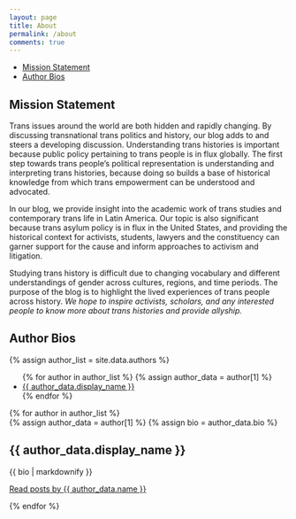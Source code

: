 ```yaml
---
layout: page
title: About
permalink: /about
comments: true
---
```


<div class="author-nav">
    <ul>
        <li>
          <a href="#mission">Mission Statement</a>
        </li>
        <li>
          <a href="#authors">Author Bios</a>
        </li>
    </ul>
</div>

<h2 id="mission">
Mission Statement
</h2>

<div>
<p>
Trans issues around the world are both hidden and rapidly changing. By discussing transnational trans politics and history, our blog adds to and steers a developing discussion. Understanding trans histories is important because public policy pertaining to trans people is in flux globally. The first step towards trans people’s political representation is understanding and interpreting trans histories, because doing so builds a base of historical knowledge from which trans empowerment can be understood and advocated.
</p>
<p>
In our blog, we provide insight into the academic work of trans studies and contemporary trans life in Latin America. Our topic is also significant because trans asylum policy is in flux in the United States, and providing the historical context for activists, students, lawyers and the constituency can garner support for the cause and inform approaches to activism and litigation. 
</p>
<p>
Studying trans history is difficult due to changing vocabulary and different understandings of gender across cultures, regions, and time periods. The purpose of the blog is to highlight the lived experiences of trans people across history.<em> We hope to inspire activists, scholars, and any interested people to know more about trans histories and provide allyship. </em>
</p>
</div>

<h2 id="authors">Author Bios</h2>
  {% assign author_list = site.data.authors %}
  <div class="author-nav">
    <ul>
      {% for author in author_list %}
        {% assign author_data  = author[1] %}
        <li>
              <a href="#{{ author[0] }}">{{ author_data.display_name }}</a>
        </li>
      {% endfor %}
    </ul>
  </div>
<div class="authorpage">
  {% for author in author_list %}
    <div id="{{ author[0] }}">
    {% assign author_data  = author[1] %}
    {% assign bio = author_data.bio %}
      <h2>{{ author_data.display_name }}</h2>
      <p>{{ bio | markdownify }}</p>
      <a href="{{ site.baseurl }}/{{ author[0] }}">Read posts by {{ author_data.name }}</a>
      <p></p>
    </div>
  {% endfor %}
</div>
